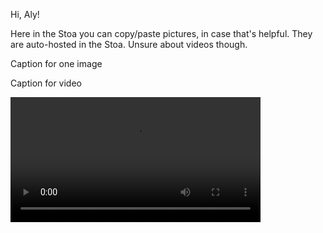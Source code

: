 Hi, Aly!

Here in the Stoa you can copy/paste pictures, in case that's helpful. They are auto-hosted in the Stoa. Unsure about videos though.

Caption for one image

Caption for video

<video width="400" controls>
  <source src="https://wildcard.elixi.re/i/m6gwa.mp4" type="video/mp4">
</video>

